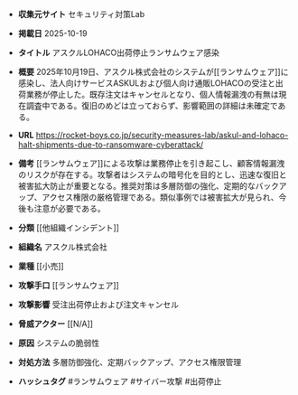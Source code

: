 - **収集元サイト**
セキュリティ対策Lab

- **掲載日**
2025-10-19

- **タイトル**
アスクルLOHACO出荷停止ランサムウェア感染

- **概要**
2025年10月19日、アスクル株式会社のシステムが[[ランサムウェア]]に感染し、法人向けサービスASKULおよび個人向け通販LOHACOの受注と出荷業務が停止した。既存注文はキャンセルとなり、個人情報漏洩の有無は現在調査中である。復旧のめどは立っておらず、影響範囲の詳細は未確定である。

- **URL**
https://rocket-boys.co.jp/security-measures-lab/askul-and-lohaco-halt-shipments-due-to-ransomware-cyberattack/

- **備考**
[[ランサムウェア]]による攻撃は業務停止を引き起こし、顧客情報漏洩のリスクが存在する。攻撃者はシステムの暗号化を目的とし、迅速な復旧と被害拡大防止が重要となる。推奨対策は多層防御の強化、定期的なバックアップ、アクセス権限の厳格管理である。類似事例では被害拡大が見られ、今後も注意が必要である。

- **分類**
[[他組織インシデント]]

- **組織名**
アスクル株式会社

- **業種**
[[小売]]

- **攻撃手口**
[[ランサムウェア]]

- **攻撃影響**
受注出荷停止および注文キャンセル

- **脅威アクター**
[[N/A]]

- **原因**
システムの脆弱性

- **対処方法**
多層防御強化、定期バックアップ、アクセス権限管理

- **ハッシュタグ**
#ランサムウェア #サイバー攻撃 #出荷停止
